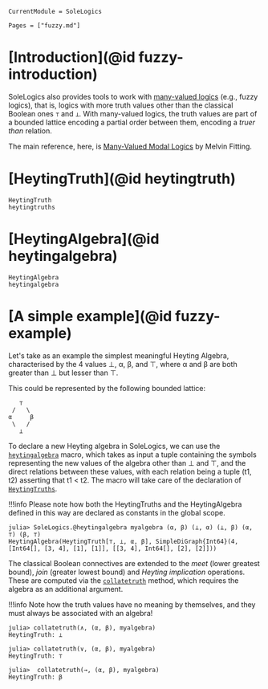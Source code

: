 ```@meta
CurrentModule = SoleLogics
```

```@contents
Pages = ["fuzzy.md"]
```

# [Introduction](@id fuzzy-introduction)
SoleLogics also provides tools to work with [many-valued logics](https://en.wikipedia.org/wiki/Many-valued_logic) (e.g., fuzzy logics), that is, logics with more truth values other than the classical Boolean ones `⊤` and `⊥`. With many-valued logics, the truth values are part of a bounded lattice encoding a partial order between them, encoding a *truer than* relation.

The main reference, here, is [Many-Valued Modal Logics](https://melvinfitting.org/bookspapers/pdf/papers/ManyValMod.pdf) by Melvin Fitting.

# [HeytingTruth](@id heytingtruth)
```@docs
HeytingTruth
heytingtruths
```

# [HeytingAlgebra](@id heytingalgebra)
```@docs
HeytingAlgebra
heytingalgebra
```

# [A simple example](@id fuzzy-example)

Let's take as an example the simplest meaningful Heyting Algebra, characterised by the 4 values ⊥, α, β, and ⊤, where α and β are both greater than ⊥ but lesser than ⊤.

This could be represented by the following bounded lattice:

```
   ⊤
 /   \
α     β
 \   /
   ⊥
```

To declare a new Heyting algebra in SoleLogics, we can use the [`heytingalgebra`](@ref) macro, which takes as input a tuple containing the symbols representing the new values of the algebra other than ⊥ and ⊤, and the direct relations between these values, with each relation being a tuple (t1, t2) asserting that t1 < t2. The macro will take care of the declaration of [`HeytingTruths`](@ref).

!!!info
    Please note how both the HeytingTruths and the HeytingAlgebra defined in this way are declared as constants in the global scope.

```julia-repl
julia> SoleLogics.@heytingalgebra myalgebra (α, β) (⊥, α) (⊥, β) (α, ⊤) (β, ⊤)
HeytingAlgebra(HeytingTruth[⊤, ⊥, α, β], SimpleDiGraph{Int64}(4, [Int64[], [3, 4], [1], [1]], [[3, 4], Int64[], [2], [2]]))
```

The classical Boolean connectives are extended to the *meet* (lower greatest bound), *join* (greater lowest bound) and *Heyting implication* operations. These are computed via the [`collatetruth`](@ref) method, which requires the algebra as an additional argument.

!!!info
    Note how the truth values have no meaning by themselves, and they must always be associated with an algebra!

```julia-repl
julia> collatetruth(∧, (α, β), myalgebra)
HeytingTruth: ⊥

julia> collatetruth(∨, (α, β), myalgebra)
HeytingTruth: ⊤

julia>  collatetruth(→, (α, β), myalgebra)
HeytingTruth: β
```
```
